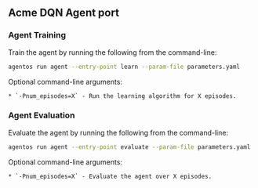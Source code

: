 ## Acme DQN Agent port

### Agent Training

Train the agent by running the following from the command-line:

```bash
agentos run agent --entry-point learn --param-file parameters.yaml
```

Optional command-line arguments:

    * `-Pnum_episodes=X` - Run the learning algorithm for X episodes.


### Agent Evaluation

Evaluate the agent by running the following from the command-line:

```bash
agentos run agent --entry-point evaluate --param-file parameters.yaml
```

Optional command-line arguments:

    * `-Pnum_episodes=X` - Evaluate the agent over X episodes.


